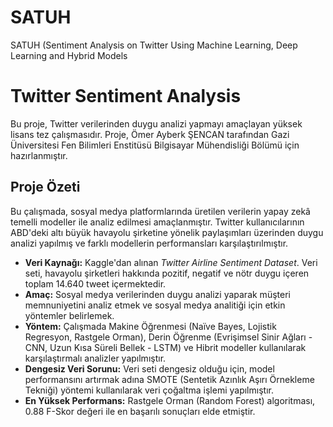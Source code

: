 # SATUH
SATUH (Sentiment Analysis on Twitter Using Machine Learning, Deep Learning and Hybrid Models

# Twitter Sentiment Analysis

Bu proje, Twitter verilerinden duygu analizi yapmayı amaçlayan yüksek lisans tez çalışmasıdır. Proje, Ömer Ayberk ŞENCAN tarafından Gazi Üniversitesi Fen Bilimleri Enstitüsü Bilgisayar Mühendisliği Bölümü için hazırlanmıştır.

## Proje Özeti
Bu çalışmada, sosyal medya platformlarında üretilen verilerin yapay zekâ temelli modeller ile analiz edilmesi amaçlanmıştır. Twitter kullanıcılarının ABD'deki altı büyük havayolu şirketine yönelik paylaşımları üzerinden duygu analizi yapılmış ve farklı modellerin performansları karşılaştırılmıştır.

- **Veri Kaynağı:** Kaggle'dan alınan *Twitter Airline Sentiment Dataset*. Veri seti, havayolu şirketleri hakkında pozitif, negatif ve nötr duygu içeren toplam 14.640 tweet içermektedir.
- **Amaç:** Sosyal medya verilerinden duygu analizi yaparak müşteri memnuniyetini analiz etmek ve sosyal medya analitiği için etkin yöntemler belirlemek.
- **Yöntem:** Çalışmada Makine Öğrenmesi (Naïve Bayes, Lojistik Regresyon, Rastgele Orman), Derin Öğrenme (Evrişimsel Sinir Ağları - CNN, Uzun Kısa Süreli Bellek - LSTM) ve Hibrit modeller kullanılarak karşılaştırmalı analizler yapılmıştır.
- **Dengesiz Veri Sorunu:** Veri seti dengesiz olduğu için, model performansını artırmak adına SMOTE (Sentetik Azınlık Aşırı Örnekleme Tekniği) yöntemi kullanılarak veri çoğaltma işlemi yapılmıştır.
- **En Yüksek Performans:** Rastgele Orman (Random Forest) algoritması, 0.88 F-Skor değeri ile en başarılı sonuçları elde etmiştir.



